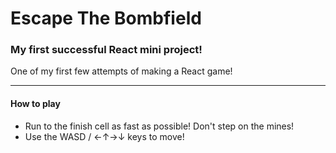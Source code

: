 # Escape The Bombfield

### My first successful React mini project!

One of my first few attempts of making a React game!

-----

#### How to play 
- Run to the finish cell as fast as possible! Don't step on the mines!
- Use the WASD / ←↑→↓ keys to move!